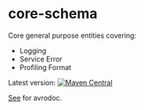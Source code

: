 # core-schema

Core general purpose entities covering:

 * Logging
 * Service Error
 * Profiling Format

Latest version: [![Maven Central](https://maven-badges.herokuapp.com/maven-central/org.spf4j.avro/core-schema/badge.svg)](https://maven-badges.herokuapp.com/maven-central/org.spf4j.avro/core-schema/)

[See](https://zolyfarkas.github.io/core-schema/) for avrodoc.
